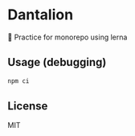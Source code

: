 # Dantalion

🦁 Practice for monorepo using lerna

## Usage (debugging)

```sh
npm ci
```

## License

MIT
